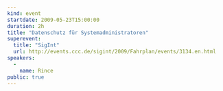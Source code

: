 ```yaml
---
kind: event
startdate: 2009-05-23T15:00:00
duration: 2h
title: "Datenschutz für Systemadministratoren"
superevent:
  title: "SigInt"
  url: http://events.ccc.de/sigint/2009/Fahrplan/events/3134.en.html
speakers:
  -
    name: Rince
public: true
---
```


